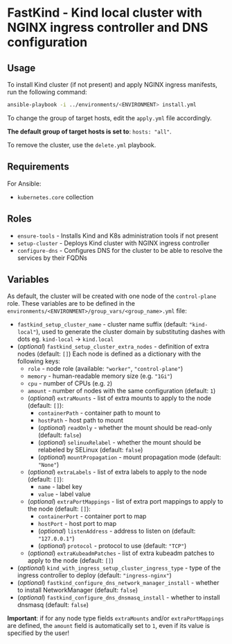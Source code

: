 # FastKind - Kind local cluster with NGINX ingress controller and DNS configuration

## Usage

To install Kind cluster (if not present) and apply NGINX ingress manifests, run the following command:

```bash
ansible-playbook -i ../environments/<ENVIRONMENT> install.yml
```

To change the group of target hosts, edit the `apply.yml` file accordingly.

**The default group of target hosts is set to**: `hosts: "all"`.

To remove the cluster, use the `delete.yml` playbook.

## Requirements

For Ansible:

* `kubernetes.core` collection

## Roles

* `ensure-tools` - Installs Kind and K8s administration tools if not present
* `setup-cluster` - Deploys Kind cluster with NGINX ingress controller
* `configure-dns` - Configures DNS for the cluster to be able to resolve the services by their FQDNs

## Variables

As default, the cluster will be created with one node of the `control-plane` role.
These variables are to be defined in the `environments/<ENVIRONMENT>/group_vars/<group_name>.yml` file:

* `fastkind_setup_cluster_name` - cluster name suffix (default: `"kind-local"`), used to generate the cluster domain by substituting dashes with dots eg. `kind-local` -> `kind.local`
* (*optional*) `fastkind_setup_cluster_extra_nodes` - definition of extra nodes (default: `[]`)
  Each node is defined as a dictionary with the following keys:
  * `role` - node role (available: `"worker"`, `"control-plane"`)
  * `memory` - human-readable memory size (e.g. `"1Gi"`)
  * `cpu` - number of CPUs (e.g. `2`)
  * `amount` - number of nodes with the same configuration (default: `1`)
  * (*optional*) `extraMounts` - list of extra mounts to apply to the node (default: `[]`):
    * `containerPath` - container path to mount to
    * `hostPath` - host path to mount
    * (*optional*) `readOnly` - whether the mount should be read-only (default: `false`)
    * (*optional*) `selinuxRelabel` - whether the mount should be relabeled by SELinux (default: `false`)
    * (*optional*) `mountPropagation` - mount propagation mode (default: `"None"`)
  * (*optional*) `extraLabels` - list of extra labels to apply to the node (default: `[]`):
    * `name` - label key
    * `value` - label value
  * (*optional*) `extraPortMappings` - list of extra port mappings to apply to the node (default: `[]`):
    * `containerPort` - container port to map
    * `hostPort` - host port to map
    * (*optional*) `listenAddress` - address to listen on (default: `"127.0.0.1"`)
    * (*optional*) `protocol` - protocol to use (default: `"TCP"`)
  * (*optional*) `extraKubeadmPatches` - list of extra kubeadm patches to apply to the node (default: `[]`)
* (*optional*) `kind_with_ingress_setup_cluster_ingress_type` - type of the ingress controller to deploy (default: `"ingress-nginx"`)
* (*optional*) `fastkind_configure_dns_network_manager_install` - whether to install NetworkManager (default: `false`)
* (*optional*) `fastkind_configure_dns_dnsmasq_install` - whether to install dnsmasq (default: `false`)

**Important**: if for any node type fields `extraMounts` and/or `extraPortMappings` are defined, the `amount` field is automatically set to `1`, even if its value is specified by the user!
